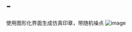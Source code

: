 # -
使用图形化界面生成仿真印章，带随机噪点
![image](https://github.com/user-attachments/assets/63d458ba-e26d-4fb7-a8cc-8b761fad91a9)
